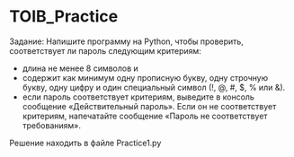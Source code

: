 # TOIB_Practice

Задание:
Напишите программу на Python, чтобы проверить, соответствует ли пароль следующим критериям:

* длина не менее 8 символов и
* содержит как минимум одну прописную букву, одну строчную букву, одну цифру и один специальный символ (!, @, #, $, % или &).
* если пароль соответствует критериям, выведите в консоль сообщение «Действительный пароль». Если он не соответствует критериям, напечатайте сообщение «Пароль не соответствует требованиям».

Решение находить в файле Practice1.py
